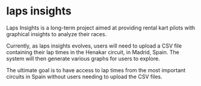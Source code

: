 # laps insights

Laps Insights is a long-term project aimed at providing rental kart pilots with graphical insights to analyze their races.

Currently, as laps insights evolves, users will need to upload a CSV file containing their lap times in the Henakar circuit, in Madrid, Spain. The system will then generate various graphs for users to explore.

The ultimate goal is to have access to lap times from the most important circuits in Spain without users needing to upload the CSV files.
